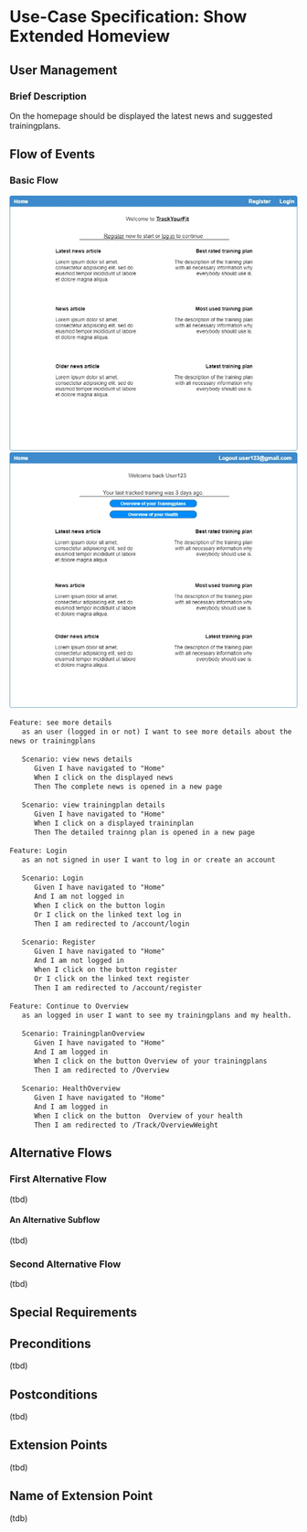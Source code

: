 # Use-Case Specification: Show Extended Homeview

## User Management
### Brief Description

On the homepage should be displayed the latest news and suggested trainingplans.

## Flow of Events
### Basic Flow
![Extended home view when not logged in](./Bilder/ShowExtendedHomeview_NotRegistered.jpg)
![Extended home view when logged in](./Bilder/ShowExtendedHomeview_Registered.jpg)
``` Gherkin
Feature: see more details
   as an user (logged in or not) I want to see more details about the news or trainingplans

   Scenario: view news details
      Given I have navigated to "Home"
      When I click on the displayed news
      Then The complete news is opened in a new page

   Scenario: view trainingplan details
      Given I have navigated to "Home"
      When I click on a displayed traininplan
      Then The detailed trainng plan is opened in a new page
      
Feature: Login 
   as an not signed in user I want to log in or create an account

   Scenario: Login
      Given I have navigated to "Home"
      And I am not logged in
      When I click on the button login
      Or I click on the linked text log in
      Then I am redirected to /account/login
      
   Scenario: Register
      Given I have navigated to "Home"
      And I am not logged in
      When I click on the button register
      Or I click on the linked text register
      Then I am redirected to /account/register
      
Feature: Continue to Overview 
   as an logged in user I want to see my trainingplans and my health.

   Scenario: TrainingplanOverview
      Given I have navigated to "Home"
      And I am logged in
      When I click on the button Overview of your trainingplans
      Then I am redirected to /Overview

   Scenario: HealthOverview
      Given I have navigated to "Home"
      And I am logged in
      When I click on the button  Overview of your health
      Then I am redirected to /Track/OverviewWeight
```


## Alternative Flows
###  First Alternative Flow
(tbd)

#### An Alternative Subflow
(tbd)

### Second Alternative Flow
(tbd)

## Special Requirements

## Preconditions
(tbd)

## Postconditions
(tbd)

## Extension Points

(tbd)

## Name of Extension Point

(tdb)
